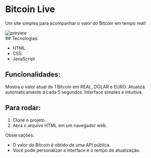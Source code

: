 # Bitcoin Live

Um site simples para acompanhar o valor do Bitcoin em tempo real!
<div>
  <img src="/src/assets/images/preview.png" alt="preview">
</div>
## Tecnologias:

- HTML
- CSS
- JavaScript

## Funcionalidades:

Mostra o valor atual de 1 Bitcoin em REAL, DÓLAR e EURO.
Atualiza automaticamente a cada 5 segundos.
Interface simples e intuitiva.

## Para rodar:

1. Clone o projeto.
2. Abra o arquivo HTML em um navegador web.

Observações:

- O valor do Bitcoin é obtido de uma API pública.
- Você pode personalizar a interface e o tempo de atualização.
